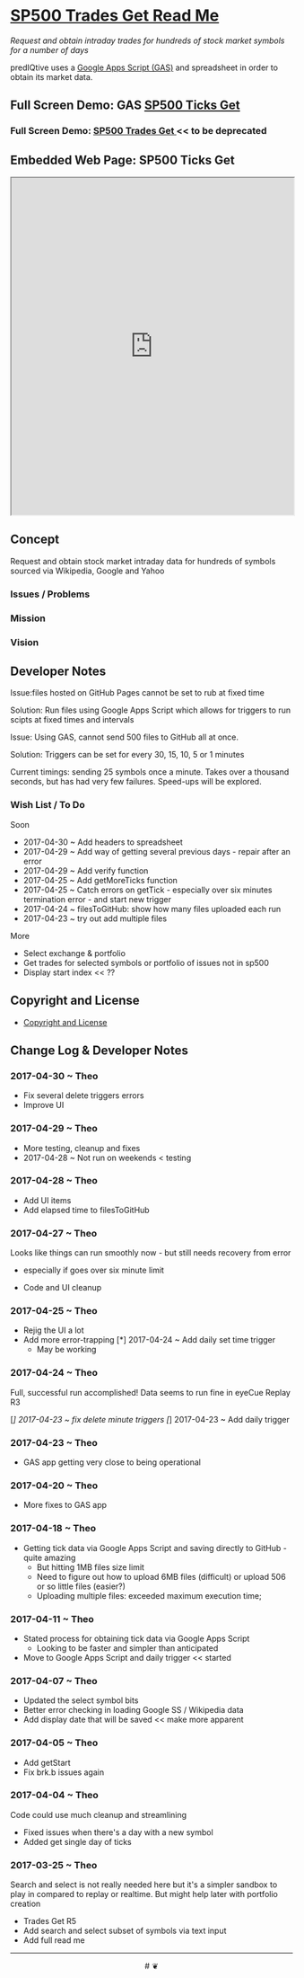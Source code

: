 
[SP500 Trades Get Read Me]( https://jaanga.github.io/sp500/#trades-get/README.md )
===
_Request and obtain intraday trades for hundreds of stock market symbols for a number of days_

predIQtive uses a [Google Apps Script (GAS)]( https://developers.google.com/apps-script/ ) and spreadsheet in order to obtain its market data.

## Full Screen Demo: GAS [SP500 Ticks Get]( https://docs.google.com/spreadsheets/d/1Qe8UxwBWIMmlFrsTMxkorJwlX4beGQAeRNANSjJ8TME/edit )


### Full Screen Demo: [SP500 Trades Get ]( https://prediqtiv.github.io/trades-get/index.html ) << to be deprecated


## Embedded Web Page: SP500 Ticks Get

<iframe src="https://docs.google.com/spreadsheets/d/1Qe8UxwBWIMmlFrsTMxkorJwlX4beGQAeRNANSjJ8TME/pubhtml?widget=true&amp;headers=false" width=100% height=600px ></iframe>


## Concept

Request and obtain stock market intraday data for hundreds of symbols sourced via Wikipedia, Google and Yahoo

### Issues / Problems



### Mission
<!-- a statement of a rationale, applicable now as well as in the future -->


### Vision
<!--  a descriptive picture of a desired future state -->


## Developer Notes

Issue:files hosted on GitHub Pages cannot be set to rub at fixed time

Solution: Run files using Google Apps Script which allows for triggers to run scipts at fixed times and intervals

Issue: Using GAS, cannot send 500 files to GitHub all at once.

Solution: Triggers can be set for every 30, 15, 10, 5 or 1 minutes

Current timings: sending 25 symbols once a minute. Takes over a thousand seconds, but has had very few failures. Speed-ups will be explored.

### Wish List / To Do

Soon
* 2017-04-30 ~ Add headers to spreadsheet
* 2017-04-29 ~ Add way of getting several previous days - repair after an error
* 2017-04-29 ~ Add verify function
* 2017-04-25 ~ Add getMoreTicks function
* 2017-04-25 ~ Catch errors on getTick - especially over six minutes termination error - and start new trigger
* 2017-04-24 ~ filesToGitHub: show how many files uploaded each run
* 2017-04-23 ~ try out add multiple files

More
* Select exchange & portfolio
* Get trades for selected symbols or portfolio of issues not in sp500
* Display start index << ??




## Copyright and License

* [Copyright and License]( https://prediqtiv.github.io/#license.md )


## Change Log & Developer Notes

### 2017-04-30 ~ Theo

* Fix several delete triggers errors
* Improve UI


### 2017-04-29 ~ Theo

* More testing, cleanup and fixes
* 2017-04-28 ~ Not run on weekends < testing


### 2017-04-28 ~ Theo

* Add UI items
* Add elapsed time to filesToGitHub



### 2017-04-27 ~ Theo

Looks like things can run smoothly now - but still needs recovery from error
- especially if goes over six minute limit

* Code and UI cleanup


### 2017-04-25 ~ Theo

* Rejig the UI a lot
* Add more error-trapping
[*] 2017-04-24 ~ Add daily set time trigger
	* May be working

### 2017-04-24 ~ Theo

Full, successful run accomplished! Data seems to run fine in eyeCue Replay R3

[*] 2017-04-23 ~ fix delete minute triggers
[*] 2017-04-23 ~ Add daily trigger

### 2017-04-23 ~ Theo

* GAS app getting very close to being operational


### 2017-04-20 ~ Theo

* More fixes to GAS app

### 2017-04-18 ~ Theo

* Getting tick data via Google Apps Script and saving directly to GitHub - quite amazing
	* But hitting 1MB files size limit
	* Need to figure out how to upload 6MB files (difficult) or upload 506 or so little files (easier?)
	* Uploading multiple files: exceeded maximum execution time;

### 2017-04-11 ~ Theo

* Stated process for obtaining tick data via Google Apps Script
	* Looking to be faster and simpler than anticipated
* Move to Google Apps Script and daily trigger << started

### 2017-04-07 ~ Theo

* Updated the select symbol bits
* Better error checking in loading Google SS / Wikipedia data
* Add display date that will be saved << make more apparent

### 2017-04-05 ~ Theo

* Add getStart
* Fix brk.b issues again

### 2017-04-04 ~ Theo

Code could use much cleanup and streamlining

* Fixed issues when there's a day with a new symbol
* Added get single day of ticks

### 2017-03-25 ~ Theo

Search and select is not really needed here but it's a simpler sandbox to play in compared to replay or realtime.
But might help later with portfolio creation

* Trades Get R5
* Add search and select subset of symbols via text input
* Add full read me


***

<center title="dingbat" >
# <a href=javascript:window.scrollTo(0,0); style=text-decoration:none; >❦</a>
</center>


